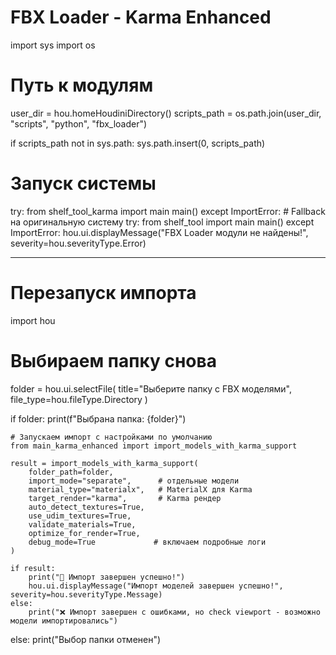 # FBX Loader - Karma Enhanced
import sys
import os

# Путь к модулям
user_dir = hou.homeHoudiniDirectory()
scripts_path = os.path.join(user_dir, "scripts", "python", "fbx_loader")

if scripts_path not in sys.path:
    sys.path.insert(0, scripts_path)

# Запуск системы
try:
    from shelf_tool_karma import main
    main()
except ImportError:
    # Fallback на оригинальную систему
    try:
        from shelf_tool import main
        main()
    except ImportError:
        hou.ui.displayMessage("FBX Loader модули не найдены!", severity=hou.severityType.Error)





___________________________________________________





# Перезапуск импорта
import hou

# Выбираем папку снова
folder = hou.ui.selectFile(
    title="Выберите папку с FBX моделями", 
    file_type=hou.fileType.Directory
)

if folder:
    print(f"Выбрана папка: {folder}")
    
    # Запускаем импорт с настройками по умолчанию
    from main_karma_enhanced import import_models_with_karma_support
    
    result = import_models_with_karma_support(
        folder_path=folder,
        import_mode="separate",      # отдельные модели
        material_type="materialx",   # MaterialX для Karma
        target_render="karma",       # Karma рендер
        auto_detect_textures=True,
        use_udim_textures=True,
        validate_materials=True,
        optimize_for_render=True,
        debug_mode=True             # включаем подробные логи
    )
    
    if result:
        print("🎉 Импорт завершен успешно!")
        hou.ui.displayMessage("Импорт моделей завершен успешно!", severity=hou.severityType.Message)
    else:
        print("❌ Импорт завершен с ошибками, но check viewport - возможно модели импортировались")
else:
    print("Выбор папки отменен")